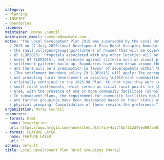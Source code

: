 ```yaml
---
category:
- Planning
- INSPIRE
- Boundaries
license: ''
maintainer: Moray Council
maintainer_email: someone@example.com
notes: "The Local Development Plan 2015 was superseded by the Local Development Plan\
  \ 2020 on 27 July 2020.Local Development Plan Rural Grouping Boundaries depicts\
  \ the small villages/groupings/clusters of houses that will be covered by Policy\
  \ H5 (LDP2015). Proposals associated with any other location will be dealt with\
  \ under H7 (LDP2015), and assessed against criteria such as visual prominence; character;\
  \ settlement pattern; build up. Boundaries have been drawn around these groupings,\
  \ and there will be a presumption in favour of developments within this boundary.\
  \ (The settlement boundary policy E9 (LDP2015) will apply).The concept of identifying\
  \ and promoting rural development in existing \u201Crural communities\u201D was\
  \ originally contained in the 1993-98 Plan. At that time they were identified as\
  \ small rural settlements, which served as social focal points for the surrounding\
  \ area, with the presence of one or more community facilities (school/hall/shop).\
  \ In subsequent Plans, the requirement for community facilities has been reduced,\
  \ and further groupings have been designated based on their status as a cohesive,\
  \ physical grouping. Consolidation of these remains the preference."
organization: Moray Council
resources:
- format: html
  name: Description
  url: https://www.arcgis.com/home/item.html?id=4a37fbbf212d46ed90f5e87eaabdda02
- format: FEATURE LAYER
  name: FEATURE LAYER
  url: ''
schema: default
title: Local Development Plan Rural Groupings (Moray)
---
```

